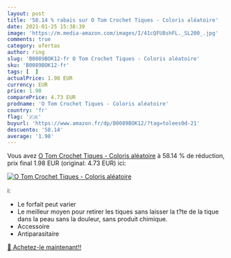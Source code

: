 ```yaml
---
layout: post
title: '58.14 % rabais sur O Tom Crochet Tiques - Coloris aléatoire'
date: 2021-01-25 15:38:39
image: 'https://m.media-amazon.com/images/I/41cQFU8shFL._SL200_.jpg'
comments: true
category: ofertas
author: ring
slug: 'B0089BOK12-fr O Tom Crochet Tiques - Coloris aléatoire'
sku: 'B0089BOK12-fr'
tags: [  ]
actualPrice: 1.98 EUR
currency: EUR
price: 1.98
comparePrice: 4.73 EUR
prodname: 'O Tom Crochet Tiques - Coloris aléatoire'
country: 'fr'
flag: '🇫🇷'
buyurl: 'https://www.amazon.fr/dp/B0089BOK12/?tag=tolees0d-21'
descuento: '58.14'
average: '1.98'
---
```


Vous avez [O Tom Crochet Tiques - Coloris aléatoire](https://www.amazon.fr/dp/B0089BOK12/?tag=tolees0d-21)  à  58.14 % de réduction, prix final  1.98 EUR (original: 4.73 EUR) ici:

[![O Tom Crochet Tiques - Coloris aléatoire](https://m.media-amazon.com/images/I/41cQFU8shFL._SL200_.jpg)](https://www.amazon.fr/dp/B0089BOK12/?tag=tolees0d-21)

ℹ️:

- Le forfait peut varier
- Le meilleur moyen pour retirer les tiques sans laisser la t?te de la tique dans la peau sans la douleur, sans produit chimique.
- Accessoire
- Antiparasitaire

[🛒 Achetez-le maintenant!!](https://www.amazon.fr/dp/B0089BOK12/?tag=tolees0d-21)
